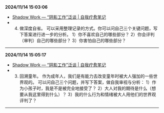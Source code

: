 
  **2024/11/14 15:03:06**
  
  - [Shadow Work — “阴影工作”泛谈 | 自我疗愈笔记](https://www.douban.com/note/783228083/?_i=15673808L3rFgj)
  - 4. 做深度自省。  可以采用整理记录的方式。你可以问自己三个关键问题，写下答案进行进一步的分析。  1）你不喜欢自己的哪些部分？  2）你会评判（审判）自己的哪些部分？  3）你害怕自己的哪些部分？
  
  
  ---
  
  **2024/11/14 15:05:17**
  
  - [Shadow Work — “阴影工作”泛谈 | 自我疗愈笔记](https://www.douban.com/note/783228083/?_i=15673808L3rFgj)
  - 3. 回溯童年。  作为成年人，我们是有能力去改变童年时被大人强加的一些世界观的。  可以问自己三个问题，并写下答案，做自我审视与分析：  1）作为小孩子时，我是不是被完全地接受了？  2）大人对我的期待是什么（想要从我这里得到什么）？  3）我的什么行为和情绪被大人用他们的世界观评判了？
  
  
  ---
  